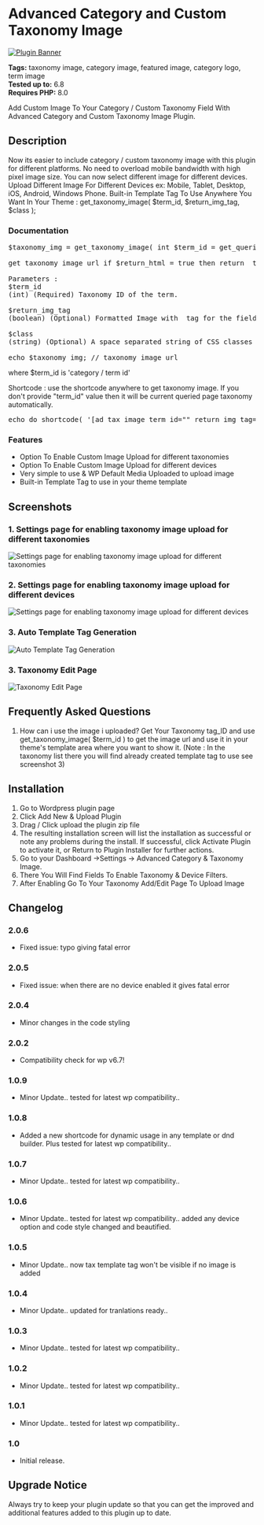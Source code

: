 # Advanced Category and Custom Taxonomy Image

[![Plugin Banner](https://ps.w.org/advanced-category-and-custom-taxonomy-image/assets/banner-772x250.png)](https://wordpress.org/plugins/advanced-category-and-custom-taxonomy-image/)

**Tags:** taxonomy image, category image, featured image, category logo, term image \
**Tested up to:** 6.8 \
**Requires PHP:** 8.0

Add Custom Image To Your Category / Custom Taxonomy Field With Advanced Category and Custom Taxonomy Image Plugin.

## Description

Now its easier to include category / custom taxonomy image with this plugin for different platforms. No need to overload mobile bandwidth with high pixel image size. You can now select different image for different devices. Upload Different Image For Different Devices ex: Mobile, Tablet, Desktop, iOS, Android, Windows Phone.
Built-in Template Tag To Use Anywhere You Want In Your Theme : get_taxonomy_image( $term_id, $return_img_tag, $class );

### Documentation

<pre>
$taxonomy_img = get_taxonomy_image( int $term_id = get_queried_object()->term_id , boolean $return_img_tag = false , string $class = '' );

get taxonomy image url if $return_html = true then return <img> tag

Parameters :
$term_id
(int) (Required) Taxonomy ID of the term.

$return_img_tag
(boolean) (Optional) Formatted Image with <img> tag for the field during output.

$class
(string) (Optional) A space separated string of CSS classes to add to the <img> tag. classes ex: "your custom class list separated by space" but $return_img_tag should be true to add image class.

echo $taxonomy_img; // taxonomy image url
</pre>

where $term_id is 'category / term id'

Shortcode : use the shortcode anywhere to get taxonomy image. If you don't provide "term_id" value then it will be current queried page taxonomy automatically.
<pre>
echo do_shortcode( '[ad_tax_image term_id="" return_img_tag="true" class="your custom class list seperated by space"]' ); // keep term_id empty if you want to show current visited taxonomy archive image.
</pre>

### Features

* Option To Enable Custom Image Upload for different taxonomies 
* Option To Enable Custom Image Upload for different devices 
* Very simple to use & WP Default Media Uploaded to upload image
* Built-in Template Tag to use in your theme template

## Screenshots

### 1. Settings page for enabling taxonomy image upload for different taxonomies

![Settings page for enabling taxonomy image upload for different taxonomies](https://ps.w.org/advanced-category-and-custom-taxonomy-image/assets/screenshot-1.png)

### 2. Settings page for enabling taxonomy image upload for different devices

![Settings page for enabling taxonomy image upload for different devices](https://ps.w.org/advanced-category-and-custom-taxonomy-image/assets/screenshot-2.png)

### 3. Auto Template Tag Generation

![Auto Template Tag Generation](https://ps.w.org/advanced-category-and-custom-taxonomy-image/assets/screenshot-3.png)

### 3. Taxonomy Edit Page

![Taxonomy Edit Page](https://ps.w.org/advanced-category-and-custom-taxonomy-image/assets/screenshot-4.png)


## Frequently Asked Questions

1. How can i use the image i uploaded?
Get Your Taxonomy tag_ID and use get_taxonomy_image( $term_id ) to get the image url and use it in your theme's template area where you want to show it. (Note : In the taxonomy list there you will find already created template tag to use see screenshot 3)

## Installation

1. Go to Wordpress plugin page
2. Click Add New & Upload Plugin
3. Drag / Click upload the plugin zip file
4. The resulting installation screen will list the installation as successful or note any problems during the install.
If successful, click Activate Plugin to activate it, or Return to Plugin Installer for further actions.
3. Go to your Dashboard ->Settings -> Advanced Category & Taxonomy Image.
4. There You Will Find Fields To Enable Taxonomy & Device Filters.
6. After Enabling Go To Your Taxonomy Add/Edit Page To Upload Image

## Changelog

### 2.0.6
* Fixed issue: typo giving fatal error

### 2.0.5
* Fixed issue: when there are no device enabled it gives fatal error

### 2.0.4
* Minor changes in the code styling

### 2.0.2
* Compatibility check for wp v6.7!

### 1.0.9
* Minor Update.. tested for latest wp compatibility..

### 1.0.8
* Added a new shortcode for dynamic usage in any template or dnd builder. Plus tested for latest wp compatibility..

### 1.0.7
* Minor Update.. tested for latest wp compatibility..

### 1.0.6
* Minor Update.. tested for latest wp compatibility.. added any device option and code style changed and beautified.

### 1.0.5
* Minor Update.. now tax template tag won't be visible if no image is added

### 1.0.4
* Minor Update.. updated for tranlations ready..

### 1.0.3
* Minor Update.. tested for latest wp compatibility..

### 1.0.2
* Minor Update.. tested for latest wp compatibility..

### 1.0.1
* Minor Update.. tested for latest wp compatibility..

### 1.0
* Initial release.

## Upgrade Notice

Always try to keep your plugin update so that you can get the improved and additional features added to this plugin up to date.
